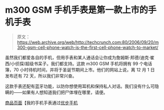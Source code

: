 # m300 GSM 手机手表是第一款上市的手机手表

> 原文：<https://web.archive.org/web/http://techcrunch.com:80/2006/09/20/m300-gsm-cell-phone-watch-is-the-first-cell-phone-watch-to-market/>

虽然我们都爱各自的手机，但用手表和某人通话会让你成为詹姆斯·邦德/迪克·崔西/小侦探/超级书呆子。我们都支持。这款 m300 GSM 手机将拥有 99 个电话簿，70 小时待机时间，并将于圣诞节期间上市。他们的网站上说，离 12 月 1 日发布还有 72 天，所以我们非常兴奋。

这款手表还配有蓝牙功能，以防你想使用耳机和保持私人对话。我们没有什么可隐瞒的——如果有人想知道我们把尸体埋在哪里，请便。

[商品页面](https://web.archive.org/web/20160407215517/http://www.mymobilewatch.com/index1.php)【我的手机手表通过[优步手机](https://web.archive.org/web/20160407215517/http://www.uberphones.com/2006/09/others/m300_gsm_cellphone_watch_1/)